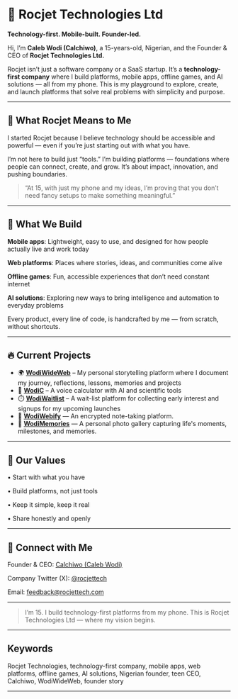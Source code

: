 # 🚀 Rocjet Technologies Ltd

**Technology-first. Mobile-built. Founder-led.**

Hi, I’m **Caleb Wodi (Calchiwo)**, a 15-years-old, Nigerian, and the Founder & CEO of **Rocjet Technologies Ltd.**

Rocjet isn’t just a software company or a SaaS startup. It’s a **technology-first company** where I build platforms, mobile apps, offline games, and AI solutions — all from my phone. This is my playground to explore, create, and launch platforms that solve real problems with simplicity and purpose.


---

## 🧠 What Rocjet Means to Me

I started Rocjet because I believe technology should be accessible and powerful — even if you’re just starting out with what you have.

I’m not here to build just “tools.” I’m building platforms — foundations where people can connect, create, and grow. It’s about impact, innovation, and pushing boundaries.

> “At 15, with just my phone and my ideas, I’m proving that you don’t need fancy setups to make something meaningful.”




---

## 🌟 What We Build

**Mobile apps**: Lightweight, easy to use, and designed for how people actually live and work today

**Web platforms**: Places where stories, ideas, and communities come alive

**Offline games**: Fun, accessible experiences that don’t need constant internet

**AI solutions**: Exploring new ways to bring intelligence and automation to everyday problems


Every product, every line of code, is handcrafted by me — from scratch, without shortcuts.


---

## 🔥 Current Projects

* 🌍 [**WodiWideWeb**](https://wodiwideweb.netlify.app) – My personal storytelling platform where I document my journey, reflections, lessons, memories and projects
* 🧮 [**WodiC**](https://wodic.netlify.app) – A voice calculator with AI and scientific tools
*  ⏱️ [**WodiWaitlist**](https://wodiwaitlist.netlify.app) – A wait-list platform for collecting early interest and signups for my upcoming launches
* 🔐 [**WodiWebify**](https://github.com/Calchiwo/WodiWebify) — An encrypted note-taking platform.
* 📸 [**WodiMemories**](https://wodimemories.netlify.app) — A personal photo gallery capturing life's moments, milestones, and memories.


---

## 🎯 Our Values

• Start with what you have

• Build platforms, not just tools

• Keep it simple, keep it real

• Share honestly and openly



---

## 🤝 Connect with Me

Founder & CEO: [Calchiwo (Caleb Wodi)](https://github.com/Calchiwo)

Company Twitter (X): [@rocjettech](https://x.com/rocjettech)

Email: feedback@rocjettech.com



---

> I’m 15. I build technology-first platforms from my phone.
This is Rocjet Technologies Ltd — where my vision begins.




---

## Keywords

Rocjet Technologies, technology-first company, mobile apps, web platforms, offline games, AI solutions, Nigerian founder, teen CEO, Calchiwo, WodiWideWeb, founder story


---
